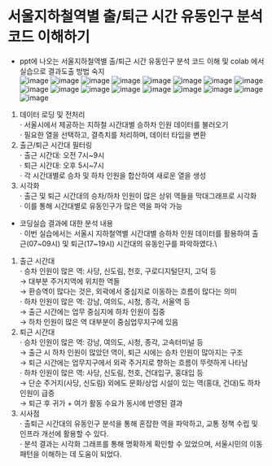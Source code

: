 # 서울지하철역별 출/퇴근 시간 유동인구 분석코드 이해하기
- ppt에 나오는 서울지하철역별 출/퇴근 시간 유동인구 분석 코드 이해 및 colab 에서 실습으로 결과도출 방법 숙지\
![image](https://github.com/user-attachments/assets/78a44136-ee5d-46e8-8e3a-afa5e4fb163c)
![image](https://github.com/user-attachments/assets/3600e256-4755-48da-a626-3b7ad06b8d49)
![image](https://github.com/user-attachments/assets/7d32a383-a43f-433e-92f6-dd6a2ab14f1a)
![image](https://github.com/user-attachments/assets/0850dcf9-6ffa-470d-a03a-fe5c5c954e51)
![image](https://github.com/user-attachments/assets/0100e1c5-b4d6-4e2d-ba3f-d7951feefe05)
![image](https://github.com/user-attachments/assets/1a0e7269-302c-43fe-8ba1-4fa5c012213f)
![image](https://github.com/user-attachments/assets/82c3a5a7-17f1-4332-b902-c59cacd40dae)
![image](https://github.com/user-attachments/assets/84128f06-b26c-4050-8aac-f0c95b66a4a5)
![image](https://github.com/user-attachments/assets/05260691-5a8f-4af8-ac37-60d501b4da0c)
![image](https://github.com/user-attachments/assets/05f930aa-c54e-48d4-874c-f4c645a31211)
![image](https://github.com/user-attachments/assets/ffab08c0-608b-48b9-a7d6-6456cfc5c139)
![image](https://github.com/user-attachments/assets/96662247-18a5-4dfd-ae44-f4b2e40e268b)
![image](https://github.com/user-attachments/assets/94ce1865-d113-45ae-ba51-cea01c372bd8)
![image](https://github.com/user-attachments/assets/20447368-df17-4e19-8fed-43fe74c9e068)
![image](https://github.com/user-attachments/assets/8f5d1918-6502-4f6f-ad1f-cef8f217f035)
![image](https://github.com/user-attachments/assets/f7b1a9d6-e9ef-4482-a7ec-276c2bf645e8)
![image](https://github.com/user-attachments/assets/845d7d6a-ef60-4302-8af4-ab1e9258b96a)
1. 데이터 로딩 및 전처리\
⋅ 서울시에서 제공하는 지하철 시간대별 승하차 인원 데이터를 불러오기\
⋅ 필요한 열을 선택하고, 결측치를 처리하며, 데이터 타입을 변환
2. 출근/퇴근 시간대 필터링\
⋅ 출근 시간대: 오전 7시~9시\
⋅ 퇴근 시간대: 오후 5시~7시\
⋅ 각 시간대별로 승차 및 하차 인원을 합산하여 새로운 열을 생성
3. 시각화\
⋅ 출근 및 퇴근 시간대의 승차/하차 인원이 많은 상위 역들을 막대그래프로 시각화\
⋅ 이를 통해 시간대별로 유동인구가 많은 역을 파악 가능

- 코딩실습 결과에 대한 분석 내용\
⋅ 이번 실습에서는 서울시 지하철역별 시간대별 승하차 인원 데이터를 활용하여 출근(07~09시) 및 퇴근(17~19시) 시간대의 유동인구를 파악하였다.\

1. 출근 시간대\
⋅ 승차 인원이 많은 역: 사당, 신도림, 천호, 구로디지털단지, 고덕 등\
 → 대부분 주거지역에 위치한 역들\
 → 환승역이 많다는 것은, 외곽에서 중심지로 이동하는 흐름이 많다는 의미\
⋅ 하차 인원이 많은 역: 강남, 여의도, 시청, 종각, 서울역 등\
 → 출근 시간에는 업무 중심지에 하차 인원이 집중\
 → 하차 인원이 많은 역 대부분이 중심업무지구에 있음
2. 퇴근 시간대\
⋅ 승차 인원이 많은 역: 강남, 여의도, 시청, 종각, 고속터미널 등\
 → 출근 시 하차 인원이 많았던 역이, 퇴근 시에는 승차 인원이 많아지는 구조\
 → 퇴근 시간에는 업무지구에서 외곽 주거지로 향하는 흐름이 뚜렷하게 나타남\
⋅ 하차 인원이 많은 역: 사당, 신도림, 천호, 건대입구, 홍대입 등\
 → 단순 주거지(사당, 신도림) 외에도 문화/상업 시설이 있는 역(홍대, 건대)도 하차 인원이 급증\
 → 퇴근 후 귀가 + 여가 활동 수요가 동시에 반영된 결과
3. 시사점\
⋅ 출퇴근 시간대의 유동인구 분석을 통해 혼잡한 역을 파악하고, 교통 정책 수립 및 인프라 개선에 활용할 수 있다.\
⋅ 분석 결과는 시각화 그래프를 통해 명확하게 확인할 수 있었으며, 서울시민의 이동 패턴을 이해하는 데 도움이 되었다.

